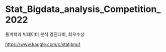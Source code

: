# Stat_Bigdata_analysis_Competition_2022
통계학과 빅데이터 분석 경진대회, 최우수상

https://www.kaggle.com/c/statjbnu1
